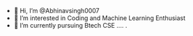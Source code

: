 - 👋 Hi, I’m @Abhinavsingh0007
- 👀 I’m interested in Coding and Machine Learning Enthusiast
- 🌱 I’m currently pursuing Btech CSE ....
.


<!---
Abhinavsingh0007/Abhinavsingh0007 is a ✨ special ✨ repository because its `README.md` (this file) appears on your GitHub profile.
You can click the Preview link to take a look at your changes.
--->
